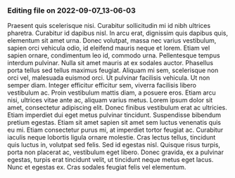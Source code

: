

### Editing file on 2022-09-07_13-06-03

Praesent quis scelerisque nisi. Curabitur sollicitudin mi id nibh ultrices pharetra. Curabitur id dapibus nisl. In arcu erat, dignissim quis dapibus quis, elementum sit amet urna. Donec volutpat, massa nec varius vestibulum, sapien orci vehicula odio, id eleifend mauris neque et lorem. Etiam vel sapien ornare, condimentum leo id, commodo urna. Pellentesque tempus interdum pulvinar. Nulla sit amet mauris at ex sodales auctor. Phasellus porta tellus sed tellus maximus feugiat. Aliquam mi sem, scelerisque non orci vel, malesuada euismod orci. Ut pulvinar facilisis vehicula. Ut non semper diam. Integer efficitur efficitur sem, viverra facilisis libero vestibulum ac. Proin vestibulum mattis diam, a posuere eros. Etiam arcu nisi, ultrices vitae ante ac, aliquam varius metus. Lorem ipsum dolor sit amet, consectetur adipiscing elit.
Donec finibus vestibulum erat ac ultricies. Etiam imperdiet dui eget metus pulvinar tincidunt. Suspendisse bibendum pretium egestas. Etiam sit amet sapien sit amet sem luctus venenatis quis eu mi. Etiam consectetur purus mi, at imperdiet tortor feugiat ac. Curabitur iaculis neque lobortis ligula ornare molestie. Cras lectus tellus, tincidunt quis luctus in, volutpat sed felis. Sed id egestas nisl. Quisque risus turpis, porta non placerat ac, vestibulum eget libero. Donec gravida, ex a pulvinar egestas, turpis erat tincidunt velit, ut tincidunt neque metus eget lacus. Nunc et egestas ex. Cras sodales feugiat felis vel elementum.


